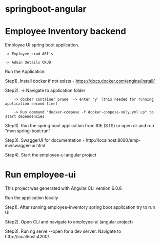 # springboot-angular

# Employee Inventory backend

Employee UI spring boot application.

    -> Employee crud API's
    
    -> Admin Details CRUD

Run the Application:

Step1). Install docker if not exists - https://docs.docker.com/engine/install/

Step2). -> Navigate to application folder 

        -> docker container prune  -> enter 'y' (this needed for running application second time)

        -> Run command "docker-compose -f docker-compose-only.yml up" to start dependencies
        
Step3). Run the spring boot application from IDE (STS) or open cli and run "mvn spring-boot:run"

Step3). SwaggerUI for documentation - http://localhost:8090/emp-inv/swagger-ui.html

Step4). Start the employee-ui angular project 



# Run employee-ui

This project was generated with Angular CLI version 6.0.8.

Run the application locally

Step1). After running employee-inventory spring boot application try to run UI

Step2). Open CLI and navigate to employee-ui (angular project)

Step3). Run ng serve --open for a dev server. Navigate to http://localhost:4200/.
